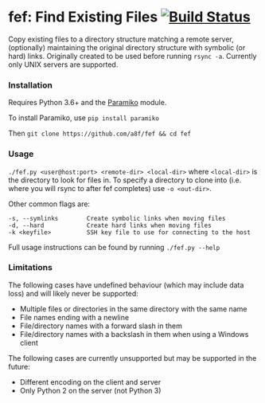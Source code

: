 # fef: Find Existing Files [![Build Status](https://travis-ci.org/a8f/fef.svg?branch=master)](https://travis-ci.org/a8f/fef)
Copy existing files to a directory structure matching a remote server, (optionally) maintaining the original directory structure with symbolic (or hard) links. Originally created to be used before running `rsync -a`. Currently only UNIX servers are supported.


### Installation
Requires Python 3.6+ and the [Paramiko](http://www.paramiko.org/installing.html) module.

To install Paramiko, use `pip install paramiko`

Then `git clone https://github.com/a8f/fef && cd fef`

### Usage
`./fef.py <user@host:port> <remote-dir> <local-dir>` where `<local-dir>` is the directory
to look for files in. To specify a directory to clone into (i.e. where you will rsync to after fef completes) use `-o <out-dir>`.

Other common flags are:

    -s, --symlinks        Create symbolic links when moving files
    -d, --hard            Create hard links when moving files
    -k <keyfile>          SSH key file to use for connecting to the host

Full usage instructions can be found by running `./fef.py --help`

### Limitations
The following cases have undefined behaviour (which may include data loss) and will likely never be supported:
  - Multiple files or directories in the same directory with the same name
  - File names ending with a newline
  - File/directory names with a forward slash in them
  - File/directory names with a backslash in them when using a Windows client

The following cases are currently unsupported but may be supported in the future:
  - Different encoding on the client and server
  - Only Python 2 on the server (not Python 3)
